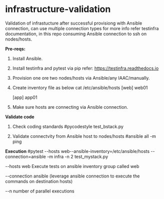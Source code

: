 
# infrastructure-validation
Validation of infrastucture after successful provisiong with Ansible connection, can use multiple connection types for more info refer testinfra documentation, in this repo consuming Ansible connection to ssh on nodes/hosts.

**Pre-reqs:**
1. Install Ansible.
2. Install testinfra and pytest via pip refer: https://testinfra.readthedocs.io
3. Provision one ore two nodes/hosts via Ansible/any IAAC/manually.
4. Create inventory file as below
   cat /etc/ansible/hosts
   [web]
   web01

   [app]
   app01
 5. Make sure hosts are connecting via Ansible connection.
  
 **Validate code** 
 1. Check coding standards
    #pycodestyle test_bstack.py
    
 2. Validate connectvity from Ansible host to nodes/hosts 
    #ansible all -m ping
    
 **Execution**
 #pytest  --hosts web--ansible-inventory=/etc/ansible/hosts --connection=ansible -m infra -n 2  test_mystack.py

--hosts web Execute tests on ansible inventory group called web

 --connection ansible (leverage ansible connection to execute the commands on destination hosts)

--n number of parallel executions
